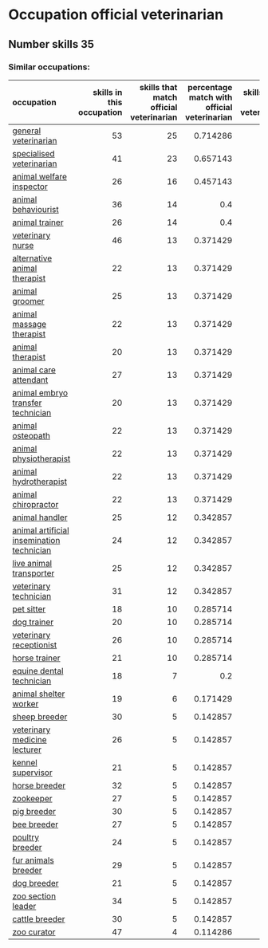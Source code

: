 # Occupation official veterinarian
## Number skills 35
### Similar occupations:
| occupation                                                                                |   skills in this occupation |   skills that match official veterinarian |   percentage match with official veterinarian |   skills not in official veterinarian |
|:------------------------------------------------------------------------------------------|----------------------------:|------------------------------------------:|----------------------------------------------:|--------------------------------------:|
| [general veterinarian](general_veterinarian.md)                                           |                          53 |                                        25 |                                      0.714286 |                                    28 |
| [specialised veterinarian](specialised_veterinarian.md)                                   |                          41 |                                        23 |                                      0.657143 |                                    18 |
| [animal welfare inspector](animal_welfare_inspector.md)                                   |                          26 |                                        16 |                                      0.457143 |                                    10 |
| [animal behaviourist](animal_behaviourist.md)                                             |                          36 |                                        14 |                                      0.4      |                                    22 |
| [animal trainer](animal_trainer.md)                                                       |                          26 |                                        14 |                                      0.4      |                                    12 |
| [veterinary nurse](veterinary_nurse.md)                                                   |                          46 |                                        13 |                                      0.371429 |                                    33 |
| [alternative animal therapist](alternative_animal_therapist.md)                           |                          22 |                                        13 |                                      0.371429 |                                     9 |
| [animal groomer](animal_groomer.md)                                                       |                          25 |                                        13 |                                      0.371429 |                                    12 |
| [animal massage therapist](animal_massage_therapist.md)                                   |                          22 |                                        13 |                                      0.371429 |                                     9 |
| [animal therapist](animal_therapist.md)                                                   |                          20 |                                        13 |                                      0.371429 |                                     7 |
| [animal care attendant](animal_care_attendant.md)                                         |                          27 |                                        13 |                                      0.371429 |                                    14 |
| [animal embryo transfer technician](animal_embryo_transfer_technician.md)                 |                          20 |                                        13 |                                      0.371429 |                                     7 |
| [animal osteopath](animal_osteopath.md)                                                   |                          22 |                                        13 |                                      0.371429 |                                     9 |
| [animal physiotherapist](animal_physiotherapist.md)                                       |                          22 |                                        13 |                                      0.371429 |                                     9 |
| [animal hydrotherapist](animal_hydrotherapist.md)                                         |                          22 |                                        13 |                                      0.371429 |                                     9 |
| [animal chiropractor](animal_chiropractor.md)                                             |                          22 |                                        13 |                                      0.371429 |                                     9 |
| [animal handler](animal_handler.md)                                                       |                          25 |                                        12 |                                      0.342857 |                                    13 |
| [animal artificial insemination technician](animal_artificial_insemination_technician.md) |                          24 |                                        12 |                                      0.342857 |                                    12 |
| [live animal transporter](live_animal_transporter.md)                                     |                          25 |                                        12 |                                      0.342857 |                                    13 |
| [veterinary technician](veterinary_technician.md)                                         |                          31 |                                        12 |                                      0.342857 |                                    19 |
| [pet sitter](pet_sitter.md)                                                               |                          18 |                                        10 |                                      0.285714 |                                     8 |
| [dog trainer](dog_trainer.md)                                                             |                          20 |                                        10 |                                      0.285714 |                                    10 |
| [veterinary receptionist](veterinary_receptionist.md)                                     |                          26 |                                        10 |                                      0.285714 |                                    16 |
| [horse trainer](horse_trainer.md)                                                         |                          21 |                                        10 |                                      0.285714 |                                    11 |
| [equine dental technician](equine_dental_technician.md)                                   |                          18 |                                         7 |                                      0.2      |                                    11 |
| [animal shelter worker](animal_shelter_worker.md)                                         |                          19 |                                         6 |                                      0.171429 |                                    13 |
| [sheep breeder](sheep_breeder.md)                                                         |                          30 |                                         5 |                                      0.142857 |                                    25 |
| [veterinary medicine lecturer](veterinary_medicine_lecturer.md)                           |                          26 |                                         5 |                                      0.142857 |                                    21 |
| [kennel supervisor](kennel_supervisor.md)                                                 |                          21 |                                         5 |                                      0.142857 |                                    16 |
| [horse breeder](horse_breeder.md)                                                         |                          32 |                                         5 |                                      0.142857 |                                    27 |
| [zookeeper](zookeeper.md)                                                                 |                          27 |                                         5 |                                      0.142857 |                                    22 |
| [pig breeder](pig_breeder.md)                                                             |                          30 |                                         5 |                                      0.142857 |                                    25 |
| [bee breeder](bee_breeder.md)                                                             |                          27 |                                         5 |                                      0.142857 |                                    22 |
| [poultry breeder](poultry_breeder.md)                                                     |                          24 |                                         5 |                                      0.142857 |                                    19 |
| [fur animals breeder](fur_animals_breeder.md)                                             |                          29 |                                         5 |                                      0.142857 |                                    24 |
| [dog breeder](dog_breeder.md)                                                             |                          21 |                                         5 |                                      0.142857 |                                    16 |
| [zoo section leader](zoo_section_leader.md)                                               |                          34 |                                         5 |                                      0.142857 |                                    29 |
| [cattle breeder](cattle_breeder.md)                                                       |                          30 |                                         5 |                                      0.142857 |                                    25 |
| [zoo curator](zoo_curator.md)                                                             |                          47 |                                         4 |                                      0.114286 |                                    43 |
